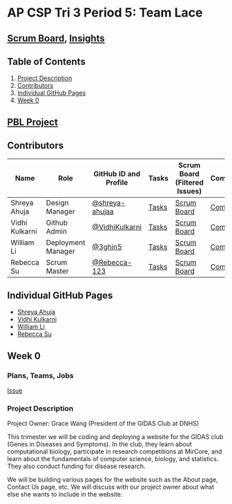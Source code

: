 # AP CSP Tri 3 Period 5: Team Lace
## [Scrum Board](https://github.com/VidhiKulkarni/teamlace/projects/1), [Insights](https://github.com/VidhiKulkarni/teamlace/graphs/contributors)

## Table of Contents
1. [Project Description](https://github.com/VidhiKulkarni/teamlace#project-description)
2. [Contributors](https://github.com/VidhiKulkarni/teamlace#contributors)
3. [Individual GitHub Pages](https://github.com/VidhiKulkarni/teamlace#individual-github-pages)
4. [Week 0](https://github.com/VidhiKulkarni/teamlace#week-0)

## [PBL Project](https://vidhikulkarni.github.io/teamlace/pbl)

## Contributors
| Name | Role | GitHub ID and Profile | Tasks | Scrum Board (Filtered Issues) | Commits |
|------|------|-----------------------|-------|-------------------------------|---------|
| Shreya Ahuja | Design Manager | [@shreya-ahujaa](https://github.com/shreya-ahujaa) | [Tasks](https://github.com/VidhiKulkarni/teamlace/issues/assigned/shreya-ahujaa) |[Scrum Board](https://github.com/VidhiKulkarni/teamlace/projects/1?card_filter_query=assignee%3Ashreya-ahujaa)| [Commits](https://github.com/VidhiKulkarni/teamlace/commits?author=shreya-ahujaa) |
| Vidhi Kulkarni | Github Admin | [@VidhiKulkarni](https://github.com/VidhiKulkarni) | [Tasks](https://github.com/VidhiKulkarni/teamlace/issues/assigned/VidhiKulkarni) | [Scrum Board](https://github.com/VidhiKulkarni/teamlace/projects/1?card_filter_query=assignee%3AVidhiKulkarni) | [Commits](https://github.com/VidhiKulkarni/teamlace/commits?author=VidhiKulkarni) |
| William Li | Deployment Manager | [@3ghin5](https://github.com/3ghin5) | [Tasks](https://github.com/VidhiKulkarni/teamlace/issues/assigned/3ghin5) | [Scrum Board](https://github.com/VidhiKulkarni/teamlace/projects/1?card_filter_query=assignee%3A3ghin5) | [Commits](https://github.com/VidhiKulkarni/teamlace/commits?author=3ghin5) |
| Rebecca Su | Scrum Master | [@Rebecca-123](https://github.com/Rebecca-123) | [Tasks](https://github.com/VidhiKulkarni/teamlace/issues/assigned/Rebecca-123) |[Scrum Board](https://github.com/VidhiKulkarni/teamlace/projects/1?card_filter_query=assignee%3Arebecca-123) | [Commits](https://github.com/VidhiKulkarni/teamlace/commits?author=Rebecca-123) |

## Individual GitHub Pages
- [Shreya Ahuja]()
- [Vidhi Kulkarni]()
- [William Li]()
- [Rebecca Su]()

## Week 0
### Plans, Teams, Jobs
[Issue](https://github.com/VidhiKulkarni/teamlace/issues/1)

### Project Description
Project Owner: Grace Wang (President of the GIDAS Club at DNHS)

This trimester we will be coding and deploying a website for the GIDAS club (Genes in Diseases and Symptoms). In the club, they learn about computational biology, participate
in research competitions at MirCore, and learn about the fundamentals of computer science, biology, and statistics. They also conduct funding for disease research. 

We will be building various pages for the website such as the About page, Contact Us page, etc. We will discuss with our project owner about what else she wants to include in the website.
